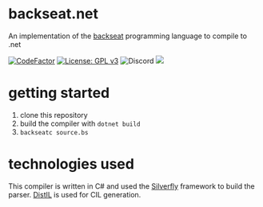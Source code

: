 # backseat.net
An implementation of the [backseat](https://github.com/mgerhold/backseat-interpreter) programming language to compile to .net

[![CodeFactor](https://www.codefactor.io/repository/github/furesoft/backseat.net/badge)](https://www.codefactor.io/repository/github/furesoft/backseat.net)
[![License: GPL v3](https://img.shields.io/badge/License-GPLv3-blue.svg)](https://www.gnu.org/licenses/gpl-3.0)
![Discord](https://img.shields.io/discord/455738571186241536)
[![](https://tokei.rs/b1/github/furesoft/backseat.net)](https://github.com/furesoft/backseat.net)

# getting started
1. clone this repository
2. build the compiler with `dotnet build`
3. `backseatc source.bs`
 

# technologies used
This compiler is written in C# and used the [Silverfly](https://github.com/furesoft/Silverfly) framework to build the parser. [DistIL](https://github.com/dubiousconst282/DistIL) is used for CIL generation.

